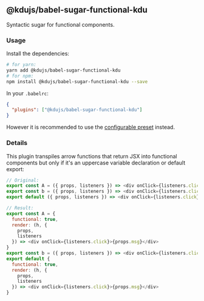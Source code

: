 ## @kdujs/babel-sugar-functional-kdu

Syntactic sugar for functional components.

### Usage

Install the dependencies:

```sh
# for yarn:
yarn add @kdujs/babel-sugar-functional-kdu
# for npm:
npm install @kdujs/babel-sugar-functional-kdu --save
```

In your `.babelrc`:

```json
{
  "plugins": ["@kdujs/babel-sugar-functional-kdu"]
}
```

However it is recommended to use the [configurable preset](../babel-preset-jsx/README.md) instead.

### Details

This plugin transpiles arrow functions that return JSX into functional components but only if it's an uppercase variable declaration or default export:

```js
// Original:
export const A = ({ props, listeners }) => <div onClick={listeners.click}>{props.msg}</div>
export const b = ({ props, listeners }) => <div onClick={listeners.click}>{props.msg}</div>
export default ({ props, listeners }) => <div onClick={listeners.click}>{props.msg}</div>

// Result:
export const A = {
  functional: true,
  render: (h, {
    props,
    listeners
  }) => <div onClick={listeners.click}>{props.msg}</div>
}
export const b = ({ props, listeners }) => <div onClick={listeners.click}>{props.msg}</div>
export default {
  functional: true,
  render: (h, {
    props,
    listeners
  }) => <div onClick={listeners.click}>{props.msg}</div>
}
```
